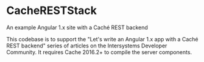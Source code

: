 # CacheRESTStack
An example Angular 1.x site with a Caché REST backend

This codebase is to support the "Let's write an Angular 1.x app with a Caché REST backend" series of articles on the Intersystems Developer Community.  It requires Cache 2016.2+ to compile the server components.
